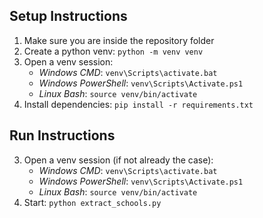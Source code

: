## Setup Instructions
1. Make sure you are inside the repository folder
2. Create a python venv: `python -m venv venv`
3. Open a venv session:
   - *Windows CMD*: `venv\Scripts\activate.bat`
   - *Windows PowerShell*: `venv\Scripts\Activate.ps1`
   - *Linux Bash*: `source venv/bin/activate`
4. Install dependencies: `pip install -r requirements.txt`

## Run Instructions
3. Open a venv session (if not already the case):
   - *Windows CMD*: `venv\Scripts\activate.bat`
   - *Windows PowerShell*: `venv\Scripts\Activate.ps1`
   - *Linux Bash*: `source venv/bin/activate`
4. Start: `python extract_schools.py`

